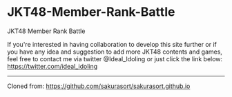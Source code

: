 # JKT48-Member-Rank-Battle
JKT48 Member Rank Battle

If you're interested in having collaboration to develop this site further or if you have any idea and suggestion to add more JKT48 contents and games, feel free to contact me via twitter @Ideal_Idoling or just click the link below:
https://twitter.com/ideal_idoling

_______________________________________________________________
Cloned from: https://github.com/sakurasort/sakurasort.github.io
